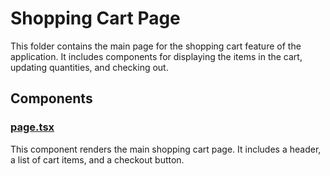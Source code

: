 # Shopping Cart Page

This folder contains the main page for the shopping cart feature of the application. It includes components for displaying the items in the cart, updating quantities, and checking out.

## Components

### [page.tsx](apps/web/src/app/shopping-cart/page.tsx)

This component renders the main shopping cart page. It includes a header, a list of cart items, and a checkout button.

